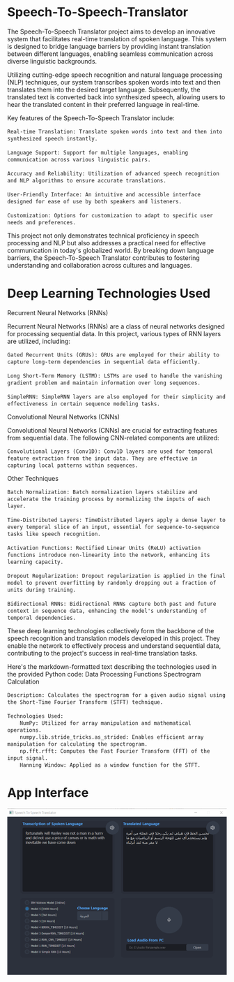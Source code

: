 # Speech-To-Speech-Translator
The Speech-To-Speech Translator project aims to develop an innovative system that facilitates real-time translation of spoken language. This system is designed to bridge language barriers by providing instant translation between different languages, enabling seamless communication across diverse linguistic backgrounds.

Utilizing cutting-edge speech recognition and natural language processing (NLP) techniques, our system transcribes spoken words into text and then translates them into the desired target language. Subsequently, the translated text is converted back into synthesized speech, allowing users to hear the translated content in their preferred language in real-time.

Key features of the Speech-To-Speech Translator include:

    Real-time Translation: Translate spoken words into text and then into synthesized speech instantly.

    Language Support: Support for multiple languages, enabling communication across various linguistic pairs.

    Accuracy and Reliability: Utilization of advanced speech recognition and NLP algorithms to ensure accurate translations.

    User-Friendly Interface: An intuitive and accessible interface designed for ease of use by both speakers and listeners.

    Customization: Options for customization to adapt to specific user needs and preferences.

This project not only demonstrates technical proficiency in speech processing and NLP but also addresses a practical need for effective communication in today's globalized world. By breaking down language barriers, the Speech-To-Speech Translator contributes to fostering understanding and collaboration across cultures and languages.

# Deep Learning Technologies Used
Recurrent Neural Networks (RNNs)

Recurrent Neural Networks (RNNs) are a class of neural networks designed for processing sequential data. In this project, various types of RNN layers are utilized, including:

    Gated Recurrent Units (GRUs): GRUs are employed for their ability to capture long-term dependencies in sequential data efficiently.

    Long Short-Term Memory (LSTM): LSTMs are used to handle the vanishing gradient problem and maintain information over long sequences.

    SimpleRNN: SimpleRNN layers are also employed for their simplicity and effectiveness in certain sequence modeling tasks.

Convolutional Neural Networks (CNNs)

Convolutional Neural Networks (CNNs) are crucial for extracting features from sequential data. The following CNN-related components are utilized:

    Convolutional Layers (Conv1D): Conv1D layers are used for temporal feature extraction from the input data. They are effective in capturing local patterns within sequences.

Other Techniques

    Batch Normalization: Batch normalization layers stabilize and accelerate the training process by normalizing the inputs of each layer.

    Time-Distributed Layers: TimeDistributed layers apply a dense layer to every temporal slice of an input, essential for sequence-to-sequence tasks like speech recognition.

    Activation Functions: Rectified Linear Units (ReLU) activation functions introduce non-linearity into the network, enhancing its learning capacity.

    Dropout Regularization: Dropout regularization is applied in the final model to prevent overfitting by randomly dropping out a fraction of units during training.

    Bidirectional RNNs: Bidirectional RNNs capture both past and future context in sequence data, enhancing the model's understanding of temporal dependencies.

These deep learning technologies collectively form the backbone of the speech recognition and translation models developed in this project. They enable the network to effectively process and understand sequential data, contributing to the project's success in real-time translation tasks.

Here's the markdown-formatted text describing the technologies used in the provided Python code:
Data Processing Functions
Spectrogram Calculation

    Description: Calculates the spectrogram for a given audio signal using the Short-Time Fourier Transform (STFT) technique.

    Technologies Used:
        NumPy: Utilized for array manipulation and mathematical operations.
        numpy.lib.stride_tricks.as_strided: Enables efficient array manipulation for calculating the spectrogram.
        np.fft.rfft: Computes the Fast Fourier Transform (FFT) of the input signal.
        Hanning Window: Applied as a window function for the STFT.

# App Interface
![plot](app-interface.png)
